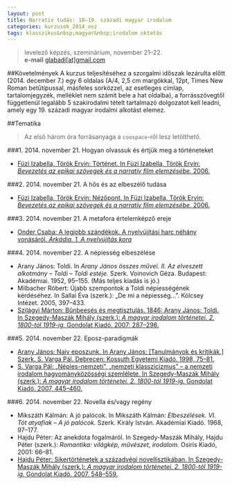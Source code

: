```yaml
---
layout: post
title: Narratív tudás: 18–19. századi magyar irodalom
categories: kurzusok_2014_osz
tags: klasszikus&nbsp;magyar&nbsp;irodalom oktatás
---
```


> levelező képzés, szeminárium, november 21–22.  
> **e-mail** [glabadi\[at\]gmail.com](mailto:glabadi@gmail.com)

##Követelmények
A kurzus teljesítéséhez a szorgalmi időszak lezárulta előtt (2014. december 7.) egy 6 oldalas (A/4, 2,5 cm margókkal, 12pt, Times New Roman betűtípussal, másfeles sorközzel, az esetleges címlap, tartalomjegyzék, melléklet nem számít bele a hat oldalba), a forrásszövegtől függetlenül legalább 5 szakirodalmi tételt tartalmazó dolgozatot kell leadni, amely egy 19. századi magyar irodalmi alkotást elemez.

##Tematika
> Az első három óra forrásanyaga a `coospace`-ről lesz letölthető.

###1. 2014. november 21. Hogyan olvassuk és értjük meg a történeteket
- [Füzi Izabella, Török Ervin: Történet. In Füzi Izabella, Török Ervin: *Bevezetés az epikai szövegek és a narratív film elemzésébe.* 2006.](http://mmi.elte.hu/szabadbolcseszet/mediatar/vir/tankonyv/tortenet/index.html)

###2. 2014. november 21. A hős és az elbeszélő tudása 
- [Füzi Izabella, Török Ervin: Nézőpont. In Füzi Izabella, Török Ervin: *Bevezetés az epikai szövegek és a narratív film elemzésébe.* 2006.](http://mmi.elte.hu/szabadbolcseszet/mediatar/vir/tankonyv/nezopont/index.html)

###3. 2014. november 21. A metafora értelemképző ereje
- [Onder Csaba: A legjobb szándékok. A nyelvújítási harc néhány vonásáról. *Árkádia. 1. A nyelvújítás kora*](http://www.arkadia.pte.hu/magyar/cikkek/a_legjobb_szandekok)

###4. 2014. november 22. A népiesség elbeszélése
- Arany János: Toldi. In *Arany János összes művei. II. Az elveszett alkotmány – Toldi – Toldi estéje.* Szerk. Voinovich Géza. Budapest: Akadémiai. 1952, 95–155. (Más teljes kiadás is jó.)
- Milbacher Róbert: Újabb szempontok a Toldi népiességének kérdéséhez. In Sallai Éva (szerk.): „De mi a népiesség...”. Kölcsey Intézet. 2005, 397–433.
- [Szilágyi Márton: Bűnbeesés és megtisztulás. 1846: Arany János: Toldi. In Szegedy-Maszák Mihály (szerk.): *A magyar irodalom történetei. 2. 1800-tól 1919-ig.* Gondolat Kiadó. 2007: 287–296.](http://villanyspenot.hu/?p=szoveg&n=12237)


###5. 2014. november 22. Eposz-paradigmák
- [Arany János: Naiv eposzunk. In Arany János: [Tanulmányok és kritikák.] Szerk. S. Varga Pál. Debrecen: Kossuth Egyetemi Kiadó. 1998, 75–81.](http://syrena.elte.hu/og/historia/Naiv.pdf)
- [S. Varga Pál: „Népies-nemzeti”, „nemzeti klasszicizmus” – a nemzeti irodalom hagyományközösségi szemlélete. In Szegedy-Maszák Mihály (szerk.): *A magyar irodalom történetei. 2. 1800-tól 1919-ig.* Gondolat Kiadó. 2007, 445–460.](http://villanyspenot.hu/?p=szoveg&n=12241)

###6. 2014. november 22. Novella és/vagy regény
- Mikszáth Kálmán: A jó palócok. In Mikszáth Kálmán: *Elbeszélések. VI. Tót atyafiak – A jó palócok.* Szerk. Király István. Akadémiai Kiadó. 1968, 97–177.
- Hajdu Péter: Az anekdota fogalmáról. In Szegedy-Maszák Mihály, Hajdu Péter (szerk.): *Romantika: világkép, művészet, irodalom.* Osiris Kiadó, 2001: 66–81.
- [Hajdu Péter: Sikertörténetek a századvégi novellisztikában. In Szegedy-Maszák Mihály (szerk.): *A magyar irodalom történetei. 2. 1800-tól 1919-ig.* Gondolat Kiadó. 2007. 548–559.](http://villanyspenot.hu/?p=szoveg&n=12283)



